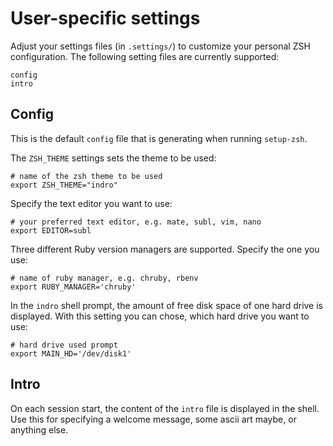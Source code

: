# User-specific settings

Adjust your settings files (in `.settings/`) to customize your personal ZSH configuration. The following setting files are currently supported:

    config
    intro

## Config

This is the default `config` file that is generating when running `setup-zsh`.

The `ZSH_THEME` settings sets the theme to be used:

    # name of the zsh theme to be used
    export ZSH_THEME="indro"

Specify the text editor you want to use:

    # your preferred text editor, e.g. mate, subl, vim, nano
    export EDITOR=subl

Three different Ruby version managers are supported. Specify the one you use:

    # name of ruby manager, e.g. chruby, rbenv
    export RUBY_MANAGER='chruby'

In the `indro` shell prompt, the amount of free disk space of one hard drive is displayed. With this setting you can chose, which hard drive you want to use:

    # hard drive used prompt
    export MAIN_HD='/dev/disk1'


## Intro

On each session start, the content of the `intro` file is displayed in the shell. Use this for specifying a welcome message, some ascii art maybe, or anything else.
